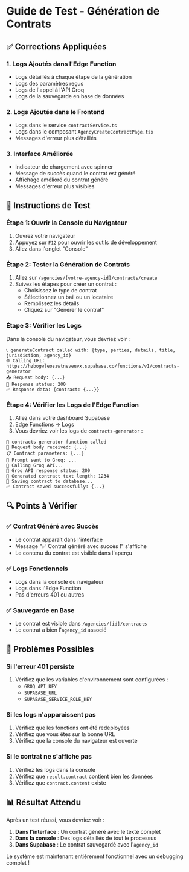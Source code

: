 # Guide de Test - Génération de Contrats

## ✅ Corrections Appliquées

### 1. **Logs Ajoutés dans l'Edge Function**
- Logs détaillés à chaque étape de la génération
- Logs des paramètres reçus
- Logs de l'appel à l'API Groq
- Logs de la sauvegarde en base de données

### 2. **Logs Ajoutés dans le Frontend**
- Logs dans le service `contractService.ts`
- Logs dans le composant `AgencyCreateContractPage.tsx`
- Messages d'erreur plus détaillés

### 3. **Interface Améliorée**
- Indicateur de chargement avec spinner
- Message de succès quand le contrat est généré
- Affichage amélioré du contrat généré
- Messages d'erreur plus visibles

## 🧪 Instructions de Test

### Étape 1: Ouvrir la Console du Navigateur
1. Ouvrez votre navigateur
2. Appuyez sur `F12` pour ouvrir les outils de développement
3. Allez dans l'onglet "Console"

### Étape 2: Tester la Génération de Contrats
1. Allez sur `/agencies/[votre-agency-id]/contracts/create`
2. Suivez les étapes pour créer un contrat :
   - Choisissez le type de contrat
   - Sélectionnez un bail ou un locataire
   - Remplissez les détails
   - Cliquez sur "Générer le contrat"

### Étape 3: Vérifier les Logs
Dans la console du navigateur, vous devriez voir :
```
📞 generateContract called with: {type, parties, details, title, jurisdiction, agency_id}
🌐 Calling URL: https://hzbogwleoszwtneveuvx.supabase.co/functions/v1/contracts-generator
📤 Request body: {...}
📡 Response status: 200
✅ Response data: {contract: {...}}
```

### Étape 4: Vérifier les Logs de l'Edge Function
1. Allez dans votre dashboard Supabase
2. Edge Functions → Logs
3. Vous devriez voir les logs de `contracts-generator` :
```
🔧 contracts-generator function called
📝 Request body received: {...}
📋 Contract parameters: {...}
🤖 Prompt sent to Groq: ...
🚀 Calling Groq API...
📡 Groq API response status: 200
📝 Generated contract text length: 1234
💾 Saving contract to database...
✅ Contract saved successfully: {...}
```

## 🔍 Points à Vérifier

### ✅ Contrat Généré avec Succès
- Le contrat apparaît dans l'interface
- Message "✅ Contrat généré avec succès !" s'affiche
- Le contenu du contrat est visible dans l'aperçu

### ✅ Logs Fonctionnels
- Logs dans la console du navigateur
- Logs dans l'Edge Function
- Pas d'erreurs 401 ou autres

### ✅ Sauvegarde en Base
- Le contrat est visible dans `/agencies/[id]/contracts`
- Le contrat a bien l'`agency_id` associé

## 🚨 Problèmes Possibles

### Si l'erreur 401 persiste
1. Vérifiez que les variables d'environnement sont configurées :
   - `GROQ_API_KEY`
   - `SUPABASE_URL`
   - `SUPABASE_SERVICE_ROLE_KEY`

### Si les logs n'apparaissent pas
1. Vérifiez que les fonctions ont été redéployées
2. Vérifiez que vous êtes sur la bonne URL
3. Vérifiez que la console du navigateur est ouverte

### Si le contrat ne s'affiche pas
1. Vérifiez les logs dans la console
2. Vérifiez que `result.contract` contient bien les données
3. Vérifiez que `contract.content` existe

## 📊 Résultat Attendu

Après un test réussi, vous devriez voir :
1. **Dans l'interface** : Un contrat généré avec le texte complet
2. **Dans la console** : Des logs détaillés de tout le processus
3. **Dans Supabase** : Le contrat sauvegardé avec l'`agency_id`

Le système est maintenant entièrement fonctionnel avec un debugging complet ! 